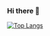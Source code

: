 ### Hi there 👋

[![Top Langs](https://github-readme-stats.vercel.app/api/top-langs/?username=FreeJ1nG&theme=react&layout=compact)](https://github.com/FreeJ1nG/github-readme-stats)

<!--
**FreeJ1nG/FreeJ1nG** is a ✨ _special_ ✨ repository because its `README.md` (this file) appears on your GitHub profile.

Here are some ideas to get you started:

- 🔭 I’m currently working on ...
- 🌱 I’m currently learning ...
- 👯 I’m looking to collaborate on ...
- 🤔 I’m looking for help with ...
- 💬 Ask me about ...
- 📫 How to reach me: ...
- 😄 Pronouns: ...
- ⚡ Fun fact: ...
-->
